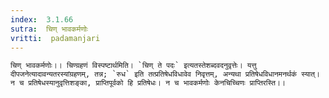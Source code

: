 ```yaml
---
index:  3.1.66
sutra:  चिण् भावकर्मणोः
vritti:  padamanjari
---
```


	चिण् भावकर्मणोः।। चिण्ग्रहणं विस्पष्टार्थमिति। `चिण् ते पदः` इत्यतस्तेशब्दवदनुवृत्तेः। यत्तु दीपजनेत्यादावन्यतरस्यांग्रहणम्, तन्न; `रुध` इति तत्प्रतिषेधविधावेव निवृत्तम्, अन्यथा प्रतिषेधविधानमनर्थकं स्यात्। न च प्रतिषेधस्यानुवृत्तिशङ्का, प्राप्तिपूर्वको हि प्रतिषेधः। न च भावकर्मणोः केनचिच्चिणः प्राप्तिरस्ति।।

